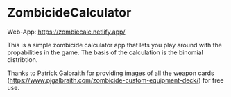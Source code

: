 # ZombicideCalculator

Web-App: https://zombiecalc.netlify.app/

This is a simple zombicide calculator app that lets you play around with the propabilities in the game.
The basis of the calculation is the binomial distribtion.

Thanks to Patrick Galbraith for providing images of all the weapon cards (https://www.pjgalbraith.com/zombicide-custom-equipment-deck/) for free use.
